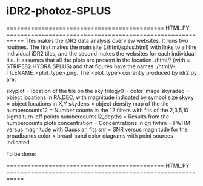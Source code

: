 # iDR2-photoz-SPLUS

============================================= HTML.PY ===========================================================
This makes the iDR2 data analysis overview websites. It runs two routines. The first makes the main site (./html/splus.html) with links to all the individual iDR2 tiles, and the second makes the websites for each individual tile. It assumes that all the plots are present in the location ./html/<AREA>/ (with <AREA> = STRIPE82,HYDRA,SPLUS) and that figures have the names ./html/<AREA>/<AREA>-TILENAME_<plot_type>.png. The <plot_type> currently produced by idr2.py are:
  
  skyplot = location of the tile on the sky
  trilogy0 = color image
  skyradec = object locations in RA,DEC, with magnitude indicated by symbol size
  skyxy = object locations in X,Y
  skydens = object density map of the tile
  numbercounts12 = Number counts in the 12 filters with fits of the 2,3,5,10 sigma turn-off points
  numbercounts12_depths = Results from the numbercounts plots
  concentration = Concentrations in gri
  fwhm = FWHM versus magnitude with Gaussian fits 
  snr = SNR versus magnitude for the broadbands
  color = broad-band color diagrams with point sources indicated

To be done: 


  ============================================= HTML.PY ===========================================================
